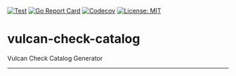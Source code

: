 [![Test][test-img]][test]
[![Go Report Card][go-report-img]][go-report]
[![Codecov][codecov-img]][codecov]
[![License: MIT][license-img]][license]

# vulcan-check-catalog
Vulcan Check Catalog Generator

---

[test]: https://github.com/adevinta/vulcan-check-catalog/actions/workflows/test.yaml
[test-img]: https://github.com/adevinta/vulcan-check-catalog/actions/workflows/test.yaml/badge.svg
[go-report]: https://goreportcard.com/report/github.com/adevinta/vulcan-check-catalog
[go-report-img]: https://goreportcard.com/badge/github.com/adevinta/vulcan-check-catalog
[codecov]: https://codecov.io/gh/adevinta/vulcan-check-catalog
[codecov-img]: https://codecov.io/gh/adevinta/vulcan-check-catalog/branch/master/graph/badge.svg
[license]: https://github.com/adevinta/vulcan-check-catalog/actions/blob/main/LICENSE
[license-img]: https://img.shields.io/badge/License-MIT-blue.svg
